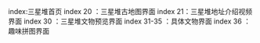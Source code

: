 index:三星堆首页
index 20  ：三星堆古地图界面
index 21：三星堆地址介绍视频界面
index 30 ：三星堆文物预览界面
index 31-35 ：具体文物界面
index 36 ：趣味拼图界面
